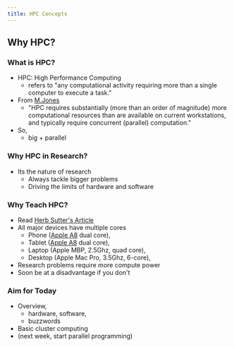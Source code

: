 ```yaml
---
title: HPC Concepts
---
```


## Why HPC?

### What is HPC?

* HPC: High Performance Computing
    * refers to "any computational activity requiring more than a single computer to execute a task."
* From [M.Jones][MJonesTutorial]
    * "HPC requires substantially (more than an order of magnitude) more computational resources than are available on current workstations, and typically require concurrent (parallel) computation."
* So,
    * big + parallel


### Why HPC in Research?

* Its the nature of research
    * Always tackle bigger problems
    * Driving the limits of hardware and software
  
    
### Why Teach HPC?

* Read [Herb Sutter's Article][SutterWTTJ]
* All major devices have multiple cores
    * Phone ([Apple A8][AppleA8] dual core), 
    * Tablet ([Apple A8][AppleA8] dual core),
    * Laptop (Apple MBP, 2.5Ghz, quad core),
    * Desktop (Apple Mac Pro, 3.5Ghz, 6-core),
* Research problems require more compute power
* Soon be at a disadvantage if you don't


### Aim for Today

* Overview, 
    * hardware, software, 
    * buzzwords
* Basic cluster computing
* (next week, start parallel programming)

[MJonesTutorial]: http://www.buffalo.edu/content/www/ccr/support/training-resources/tutorials/advanced-topics--e-g--mpi--gpgpu--openmp--etc--/2011-01---introduction-to-hpc--hpc-1-/_jcr_content/par/download/file.res/introHPC-handout-2x2.pdf
[WikiPediaSuperComputer]: http://en.wikipedia.org/wiki/Supercomputer
[SutterWTTJ]: http://herbsutter.com/welcome-to-the-jungle
[AppleA8]: http://en.wikipedia.org/wiki/Apple_A8